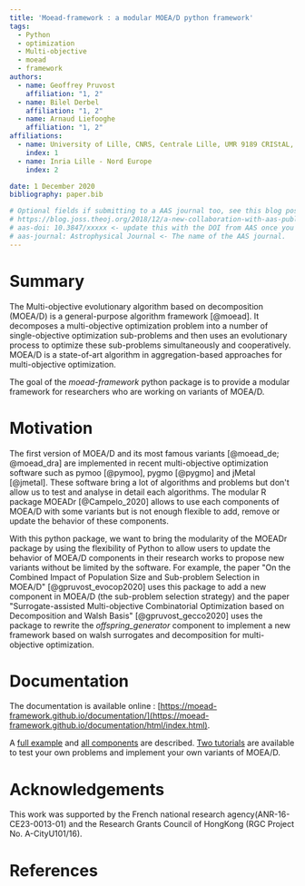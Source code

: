 ```yaml
---
title: 'Moead-framework : a modular MOEA/D python framework'
tags:
  - Python
  - optimization
  - Multi-objective
  - moead
  - framework
authors:
  - name: Geoffrey Pruvost
    affiliation: "1, 2" 
  - name: Bilel Derbel
    affiliation: "1, 2" 
  - name: Arnaud Liefooghe
    affiliation: "1, 2" 
affiliations:
  - name: University of Lille, CNRS, Centrale Lille, UMR 9189 CRIStAL, F-59000 Lille, France
    index: 1
  - name: Inria Lille - Nord Europe
    index: 2

date: 1 December 2020
bibliography: paper.bib

# Optional fields if submitting to a AAS journal too, see this blog post:
# https://blog.joss.theoj.org/2018/12/a-new-collaboration-with-aas-publishing
# aas-doi: 10.3847/xxxxx <- update this with the DOI from AAS once you know it.
# aas-journal: Astrophysical Journal <- The name of the AAS journal.
---
```


# Summary

The Multi-objective evolutionary algorithm based on decomposition (MOEA/D) is a general-purpose 
algorithm framework [@moead]. It decomposes a multi-objective optimization problem into a number of 
single-objective optimization sub-problems and then uses an evolutionary process to optimize these 
sub-problems simultaneously and cooperatively. MOEA/D is a state-of-art algorithm in aggregation-based 
approaches for multi-objective optimization.

The goal of the *moead-framework* python package is to provide a modular framework for researchers who 
are working on variants of MOEA/D.


# Motivation

The first version of MOEA/D and its most famous variants [@moead_de; @moead_dra] are implemented in recent multi-objective 
optimization software such as pymoo [@pymoo], pygmo [@pygmo] and jMetal [@jmetal]. These software bring a lot of algorithms and problems but 
don't allow us to test and analyse in detail each algorithms. 
The modular R package MOEADr [@Campelo_2020] allows to use each components of MOEA/D with some variants but is not enough flexible 
to add, remove or update the behavior of these components. 

With this python package, we want to bring the modularity of the MOEADr package by using the flexibility of Python to 
allow users to update the behavior of MOEA/D components in their research works to propose new variants without 
be limited by the software. For example, the paper "On the Combined Impact of Population Size 
and Sub-problem Selection in MOEA/D" [@gpruvost_evocop2020] uses this package to add a new component 
in MOEA/D (the sub-problem selection strategy) and the paper 
"Surrogate-assisted Multi-objective Combinatorial Optimization based on Decomposition and Walsh Basis" [@gpruvost_gecco2020] uses 
the package to rewrite the *offspring_generator* component to implement a new framework based on walsh surrogates and decomposition
for multi-objective optimization.


# Documentation

The documentation is available online : [https://moead-framework.github.io/documentation/](https://moead-framework.github.io/documentation/html/index.html). 

A [full example](https://moead-framework.github.io/documentation/html/examples.html) 
and [all components](https://moead-framework.github.io/documentation/html/documentation.html) are described.
[Two tutorials](https://moead-framework.github.io/documentation/html/tuto.html) are available 
to test your own problems and implement your own variants of MOEA/D.


# Acknowledgements

This work was supported by the French national research agency(ANR-16-CE23-0013-01) 
and the Research Grants Council of HongKong (RGC Project No. A-CityU101/16).


# References